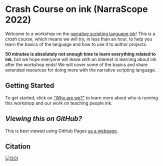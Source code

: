 # Crash Course on ink (NarraScope 2022)

Welcome to a workshop on the [narrative scripting language ink](https://github.com/inkle/ink)! This is a *crash course*, which means we will try, in less than an hour, to help you learn the basics of the language and how to use it to author projects.

**50 minutes is absolutely not enough time to learn everything related to ink**, but we hope everyone will leave with an interest in learning about ink after the workshop ends! We will cover some of the basics and share extended resources for doing more with the narrative scripting language.

## Getting Started

To get started, click on ["Who are we?"](/introduction/us.md) to learn more about who is running this workshop and our work on teaching people ink.

## *Viewing this on GitHub?*

This is best viewed using GitHub Pages [as a webpage](https://videlais.github.io/crash-course-on-ink-workshop-narrascope2022/).

## Citation

[![DOI](https://zenodo.org/badge/DOI/10.5281/zenodo.6940724.svg)](https://doi.org/10.5281/zenodo.6940724)

